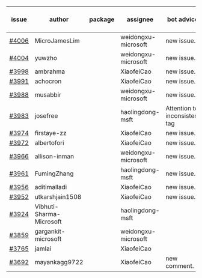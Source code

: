 | issue | author | package | assignee | bot advice | created date of issue | target release date | date from target |
| ------ | ------ | ------ | ------ | ------ | ------ | ------ | :-----: |
| [#4006](https://github.com/Azure/sdk-release-request/issues/4006) | MicroJamesLim |  | weidongxu-microsoft | new issue. | 03-31 | 04-28 |  |
| [#4004](https://github.com/Azure/sdk-release-request/issues/4004) | yuwzho |  | weidongxu-microsoft | new issue. | 03-31 | 04-28 |  |
| [#3998](https://github.com/Azure/sdk-release-request/issues/3998) | ambrahma |  | XiaofeiCao | new issue. | 03-27 | 04-28 |  |
| [#3991](https://github.com/Azure/sdk-release-request/issues/3991) | achocron |  | XiaofeiCao | new issue. | 03-24 | 04-28 |  |
| [#3988](https://github.com/Azure/sdk-release-request/issues/3988) | musabbir |  | weidongxu-microsoft | new issue. | 03-23 | 04-28 |  |
| [#3983](https://github.com/Azure/sdk-release-request/issues/3983) | josefree |  | haolingdong-msft | Attention to inconsistent tag | 03-23 | 04-28 |  |
| [#3974](https://github.com/Azure/sdk-release-request/issues/3974) | firstaye-zz |  | XiaofeiCao | new issue. | 03-22 | 04-28 |  |
| [#3972](https://github.com/Azure/sdk-release-request/issues/3972) | albertofori |  | XiaofeiCao | new issue. | 03-22 | 04-28 |  |
| [#3966](https://github.com/Azure/sdk-release-request/issues/3966) | allison-inman |  | weidongxu-microsoft | new issue. | 03-22 | 04-28 |  |
| [#3961](https://github.com/Azure/sdk-release-request/issues/3961) | FumingZhang |  | haolingdong-msft | new issue. | 03-22 | 04-28 |  |
| [#3956](https://github.com/Azure/sdk-release-request/issues/3956) | aditimalladi |  | XiaofeiCao | new issue. | 03-21 | 04-28 |  |
| [#3952](https://github.com/Azure/sdk-release-request/issues/3952) | utkarshjain1508 |  | XiaofeiCao | new issue. | 03-21 | 04-28 |  |
| [#3924](https://github.com/Azure/sdk-release-request/issues/3924) | Vibhuti-Sharma-Microsoft |  | haolingdong-msft |  | 03-10 | 04-28 |  |
| [#3859](https://github.com/Azure/sdk-release-request/issues/3859) | gargankit-microsoft |  | weidongxu-microsoft |  | 03-02 | 03-24 |  |
| [#3765](https://github.com/Azure/sdk-release-request/issues/3765) | jamlai |  | XiaofeiCao |  | 02-10 | 03-24 |  |
| [#3692](https://github.com/Azure/sdk-release-request/issues/3692) | mayankagg9722 |  | XiaofeiCao | new comment. | 01-24 | 02-24 |  |
